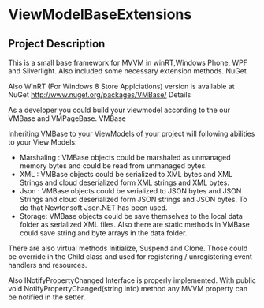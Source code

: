 # ViewModelBaseExtensions

## Project Description

This is a small base framework for MVVM in winRT,Windows Phone, WPF and Silverlight. Also included some necessary extension methods.
NuGet

Also WinRT (For Windows 8 Store Applciations) version is available at NuGet http://www.nuget.org/packages/VMBase/
Details

As a developer you could build your viewmodel according to the our VMBase and VMPageBase.
VMBase

Inheriting VMBase to your ViewModels of your project will following abilities to your View Models:
- Marshaling : VMBase objects could be marshaled as unmanaged memory bytes and could be read from unmanaged bytes.
- XML : VMBase objects could be serialized to XML bytes and XML Strings and cloud deserialized form XML strings and XML bytes.
- Json : VMBase objects could be serialized to JSON bytes and JSON Strings and cloud deserialized form JSON strings and JSON bytes. To do that Newtonsoft Json.NET has been used.
- Storage: VMBase objects could be save themselves to the local data folder as serialized XML files. Also there are static methods in VMBase could save string and byte arrays in the data folder.

There are also virtual methods Initialize, Suspend and Clone. Those could be override in the Child class and used for registering / unregistering event handlers and resources.

Also INotifyPropertyChanged Interface is properly implemented. With public void NotifyPropertyChanged(string info) method any MVVM property can be notified in the setter.
